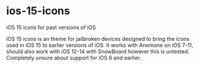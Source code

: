 # ios-15-icons
iOS 15 icons for past versions of iOS

iOS 15 icons is an theme for jailbroken devices designed to bring the icons used in iOS 15 to earlier versions of iOS. It works with Anemone on iOS 7-11, should also work with iOS 12-14 with SnowBoard however this is untested. Completely unsure about support for iOS 6 and earlier. 
